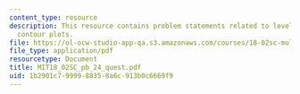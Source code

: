 ```yaml
---
content_type: resource
description: This resource contains problem statements related to level curves and
  contour plots.
file: https://ol-ocw-studio-app-qa.s3.amazonaws.com/courses/18-02sc-multivariable-calculus-fall-2010/1b2901c7999988358a6c913b0c6669f9_MIT18_02SC_pb_24_quest.pdf
file_type: application/pdf
resourcetype: Document
title: MIT18_02SC_pb_24_quest.pdf
uid: 1b2901c7-9999-8835-8a6c-913b0c6669f9
---
```

